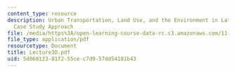 ```yaml
---
content_type: resource
description: Urban Transportation, Land Use, and the Environment in Latin America:A
  Case Study Approach
file: /media/https%3A/open-learning-course-data-rc.s3.amazonaws.com/11-943j-urban-transportation-land-use-and-the-environment-spring-2002/5d06812381f255cec7d957dd54181b43_Lecture3D.pdf
file_type: application/pdf
resourcetype: Document
title: Lecture3D.pdf
uid: 5d068123-81f2-55ce-c7d9-57dd54181b43
---
```


